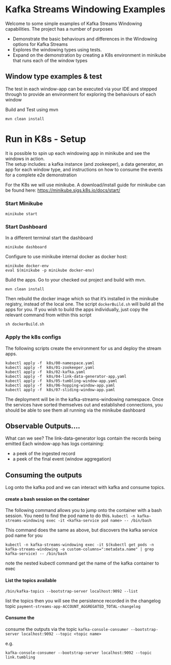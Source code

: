 # Kafka Streams Windowing Examples

Welcome to some simple examples of Kafka Streams Windowing capabilities.
The project has a number of purposes
- Demonstrate the basic behaviours and differences in the Windowing options for Kafka Streams
- Explores the windowing types using tests. 
- Expand on the demonstration by creating a K8s environment in minikube that runs each of the window types

## Window type examples & test
The test in each window-app can be executed via your IDE and stepped through to provide an environment for exploring the behaviours of each window

Build and Test using mvn
```asciidoc
mvn clean install
```


# Run in K8s - Setup
It is possible to spin up each windowing app in minikube and see the windows in action.  
The setup includes: a kafka instance (and zookeeper), a data generator, an app for each window type, and instructions on how to consume the events for a complete e2e demonstration

For the K8s we will use minikube.  A download/install guide for minikube can be found here: https://minikube.sigs.k8s.io/docs/start/

### Start Minikube
```
minikube start
```

### Start Dashboard
In a different terminal start the dashboard
```
minikube dashboard
```

Configure to use minikube internal docker as docker host:
```
minikube docker-env
eval $(minikube -p minikube docker-env)
```

Build the apps.  Go to your checked out project and build with mvn.
```
mvn clean install
```

Then rebuild the docker image which so that it’s installed in the minikube registry, instead of the local one.
The script `dockerBuild.sh` will build all the apps for you.  If you wish to build the apps individually, just copy the relevant command from within this script
```
sh dockerBuild.sh
```


### Apply the k8s configs

The following scripts create the environment for us and deploy the stream apps.
```
kubectl apply -f  k8s/00-namespace.yaml 
kubectl apply -f  k8s/01-zookeeper.yaml 
kubectl apply -f  k8s/02-kafka.yaml 
kubectl apply -f  k8s/04-link-data-generator-app.yaml
kubectl apply -f  k8s/05-tumbling-window-app.yaml 
kubectl apply -f  k8s/06-hopping-window-app.yaml 
kubectl apply -f  k8s/07-sliding-window-app.yaml 
```

The deployment will be in the kafka-streams-windowing namespace.   Once the services have sorted themselves out and established connections, you should be able to see them all running via the minikube dashboard



## Observable Outputs....

What can we see?
The link-data-generator logs contain the records being emitted
Each window-app has logs containing: 
- a peek of the ingested record
- a peek of the final event (window aggregation)



## Consuming the outputs
Log onto the kafka pod and we can interact with kafka and consume topics.  

#### create a bash session on the container
The following command allows you to jump onto the container with a bash session.   You need to find the pod name to do this. 
```kubectl -n kafka-streams-windowing exec -it <kafka-service pod name> -- /bin/bash```

This command does the same as above, but discovers the kafka service pod name for you
```
kubectl -n kafka-streams-windowing exec -it $(kubectl get pods -n kafka-streams-windowing -o custom-columns=":metadata.name" | grep kafka-service) -- /bin/bash
```
note the nested kubectl command get the name of the kafka container to exec

#### List the topics available
```
/bin/kafka-topics --bootstrap-server localhost:9092 --list
```
list the topics then you will see the persistence recorded in the changelog topic `payment-streams-app-ACCOUNT_AGGREGATED_TOTAL-changelog`

####  Consume the 
consume the outputs via the topic
`kafka-console-consumer --bootstrap-server localhost:9092 --topic <topic name>`

e.g.
```
kafka-console-consumer --bootstrap-server localhost:9092 --topic link.tumbling
```
